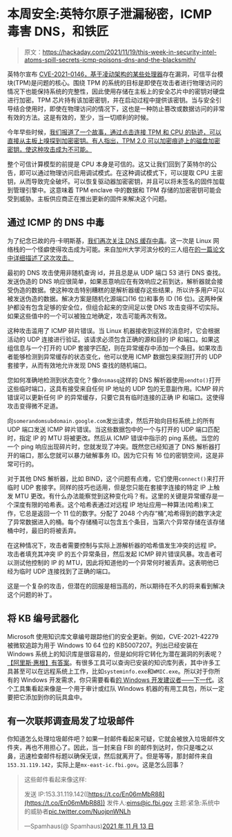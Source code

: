 # 本周安全:英特尔原子泄漏秘密，ICMP 毒害 DNS，和铁匠

> 原文：<https://hackaday.com/2021/11/19/this-week-in-security-intel-atoms-spill-secrets-icmp-poisons-dns-and-the-blacksmith/>

英特尔宣布 [CVE-2021-0146，基于凌动架构的某些处理器](https://arstechnica.com/gadgets/2021/11/intel-releases-patch-for-high-severity-bug-that-exposes-a-cpus-master-key/)存在漏洞，可信平台模块(TPM)是问题的核心。围绕 TPM 的系统的目标是即使在攻击者进行物理访问的情况下也能保持系统的完整性，因此使用存储在主板上的安全芯片中的密钥对硬盘进行加密。TPM 芯片持有该加密密钥，并在启动过程中提供该密钥。当与安全引导结合使用时，即使在物理访问的情况下，这也是一种防止篡改或数据访问的非常有效的方法。这是有效的，至少，当一切顺利的时候。

今年早些时候，[我们报道了一个故事，通过点击连接 TPM 和 CPU 的轨迹，可以直接从主板上嗅探到加密密钥。有人指出，TPM 2.0 可以加密痕迹上的磁盘加密密钥，使这种攻击成为不可能。](https://hackaday.com/2021/07/30/this-week-in-security-fail2rce-tpm-sniffing-fishy-leaks-and-decompiling/)

整个可信计算模型的前提是 CPU 本身是可信的。这又让我们回到了英特尔的公告，即可以通过物理访问启用调试模式。在这种调试模式下，可以提取 CPU 主密钥，从而导致完全破坏。可以恢复驱动器加密密钥，并且可以将未签名的固件加载到管理引擎中。这意味着 TPM enclave 中的数据和 TPM 存储的加密密钥可能会受到威胁。主板供应商正在推出更新的固件来解决这个问题。

## 通过 ICMP 的 DNS 中毒

为了纪念已故的丹·卡明斯基，[我们再次关注 DNS 缓存中毒](https://arstechnica.com/gadgets/2021/11/dan-kaminskys-dns-cache-poisoning-attack-is-back-from-the-dead-again/)。这一次是 Linux 网络栈的一个怪癖使得攻击成为可能。来自加州大学河滨分校的三人组在[的一篇论文中详细描述了这次攻击。](https://www.cs.ucr.edu/~zhiyunq/pub/ccs21_dns_poisoning.pdf)

最初的 DNS 攻击使用非随机查询 id，并且总是从 UDP 端口 53 进行 DNS 查找。发送伪造的 DNS 响应很简单，如果恶意响应在有效响应之前到达，解析器就会接受伪造的数据。使这种攻击特别糟糕的是解析器缓存这些结果，所以许多用户可以被发送伪造的数据。解决方案是随机化源端口(16 位)和事务 ID (16 位)。这两种保护都没有包含足够的安全位，但组合起来的空间足以使 DNS 攻击变得不切实际。如果这些值中的一个可以被独立地确定，攻击可能再次有效。

这种攻击滥用了 ICMP 碎片错误。当 Linux 机器接收到这样的消息时，它会根据活动的 UDP 连接进行验证。该请求必须包含正确的源和目的 IP 和端口。如果这组信息与一个打开的 UDP 套接字匹配，则在异常缓存中添加一个条目。如果攻击者能够检测到异常缓存的状态变化，他可以使用 ICMP 数据包来探测打开的 UDP 套接字，从而有效地允许发现 DNS 查找的随机端口。

您如何准确地检测到状态变化？像`dnsmasq`这样的 DNS 解析器使用`sendto()`打开这些临时端口，这具有接受来自任何 IP 地址的 UDP 包的无意副作用。ICMP 碎片错误可以更新任何 IP 的异常缓存，只要它具有临时连接的正确 IP 和端口。这使得攻击变得微不足道。

向`somerandomsubdomain.google.com`发出请求，然后开始向目标系统上的所有 UDP 端口发送 ICMP 碎片错误。当这些数据包中的一个与打开的 UDP 端口匹配时，指定 IP 的 MTU 将被更改。然后从 ICMP 错误中指示的 ping 系统。当您的一个 ping 响应出现碎片时，您就发现了冲突。既然您已经知道了 DNS 解析器打开的端口，那么您就可以暴力破解事务 ID。因为它只有 16 位的密钥空间，这是非常可行的。

对于其他 DNS 解析器，比如 BIND，这个问题有点难，它们使用`connect()`来打开临时 UDP 套接字。同样的技巧也适用，但是您只能在套接字连接的特定 IP 上触发 MTU 更改。有什么办法能察觉到这种变化吗？有。这里的关键是异常缓存是一个深度有限的哈希表。这个哈希表通过对远程 IP 地址应用一种算法(哈希)来工作，它总是返回一个 11 位的数字。分配了 2048 个内存“桶”,哈希得到的数字决定了异常数据进入的桶。每个存储桶可以包含五个条目，当第六个异常存储在该存储桶中时，最旧的将被丢弃。

在这种情况下，攻击者需要控制与实际上游解析器的哈希值发生冲突的远程 IP。攻击者填充其冲突 IP 的五个异常条目，然后发起 ICMP 碎片错误风暴。攻击者可以测试他控制的 IP 的 MTU，因此将知道他的一个异常何时被丢弃。这表明他已经为临时 UDP 连接找到了正确的端口。

这是一个复杂的攻击，但潜在的回报是相当高的，所以期待在不久的将来看到解决这个问题的补丁。

## 将 KB 编号武器化

Microsoft 使用知识库文章编号跟踪他们的安全更新。例如，CVE-2021-42279 被微软追踪为用于 Windows 10 64 位的 KB5007207。列出已经安装在 Windows 系统上的知识库是很容易的，但是如何将它转化为潜在漏洞的列表呢？[【阿里斯·惠根】有答案](https://bitsadm.in/blog/windows-security-updates-for-hackers)。有很多工具可以查询已安装的知识库列表，其中许多工具甚至可以在远程系统上工作，比如`systeminfo.exe`和`WMIC.exe`。所以对于你所有的 Windows 开发需求，你只需要看看[的 Windows 开发建议者——下一代](https://github.com/bitsadmin/wesng)。这个工具集看起来像是一个用于审计或红队 Windows 机器的有用工具包，所以一定要把它添加到你的玩具盒中。

## 有一次联邦调查局发了垃圾邮件

你知道怎么处理垃圾邮件吧？如果一封邮件看起来可疑，它就会被放入垃圾邮件文件夹，再也不用担心了。因此，当一封来自 FBI 的邮件到达时，你只是嗤之以鼻，迅速检查邮件标题以确保无误，然后就离开了。但是等等，那封邮件来自`153.31.119.142`，实际上是`mx-east-ic.fbi.gov`。这是怎么回事？

> 这些邮件看起来像这样:
> 
> 发送 IP:153.31.119.142([https://t.co/En06mMbR88](https://t.co/En06mMbR88))
> 发件人:eims@ic.fbi.gov
> 主题:紧急:系统中的威胁者[pic.twitter.com/NuojpnWNLh](https://t.co/NuojpnWNLh)
> 
> —Spamhaus(@ Spamhaus)[2021 年 11 月 13 日](https://twitter.com/spamhaus/status/1459452609979371520?ref_src=twsrc%5Etfw)